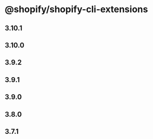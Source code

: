 # @shopify/shopify-cli-extensions

## 3.10.1

## 3.10.0

## 3.9.2

## 3.9.1

## 3.9.0

## 3.8.0

## 3.7.1
